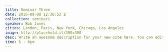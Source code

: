 ```yaml
---
title: Seminar Three
date: 2016-08-08 12:36:52 Z
collection: seminars
speaker: Bob Jones
cities: London, Paris, New York, Chicago, Los Angeles
image: http://placehold.it/300x300
desc: Write an awesome description for your new site here. You can edit this linet will appear in your document head meta (for Google search results) and in your feed.xml site description.
time: 5 - 6pm
---
```

